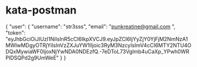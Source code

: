 # kata-postman


{
    "user": {
        "username": "str3sss",
        "email": "punkreatine@gmail.com ",
        "token": "eyJhbGciOiJIUzI1NiIsInR5cCI6IkpXVCJ9.eyJpZCI6IjYyZjY0YjFjM2NmNzA1MWIwMDgyOTRjYiIsInVzZXJuYW1lIjoic3RyM3NzcyIsImV4cCI6MTY2NTU4ODQxMywiaWF0IjoxNjYwNDA0NDEzfQ.-7eDToL73VgImb4uCaXp_YPwh0WRPIDSQPd2g9UmWeE"
    }
}
